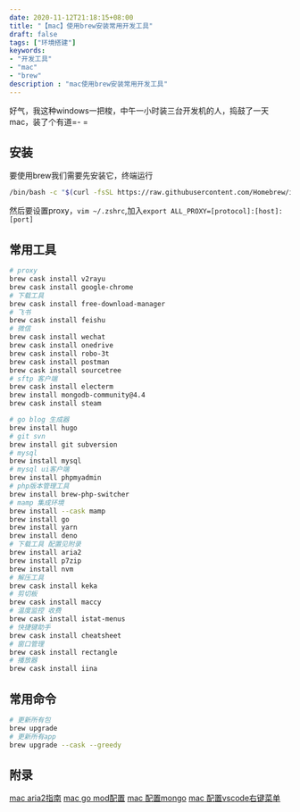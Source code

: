 ```yaml
---
date: 2020-11-12T21:18:15+08:00
title: "【mac】使用brew安装常用开发工具"
draft: false
tags: ["环境搭建"]
keywords:
- "开发工具"
- "mac"
- "brew"
description : "mac使用brew安装常用开发工具"
---
```


好气，我这种windows一把梭，中午一小时装三台开发机的人，捣鼓了一天mac，装了个有道=- =

<!--more-->

## 安装
要使用brew我们需要先安装它，终端运行
```zsh
/bin/bash -c "$(curl -fsSL https://raw.githubusercontent.com/Homebrew/install/master/install.sh)"
```

然后要设置proxy，`vim ~/.zshrc`,加入`export ALL_PROXY=[protocol]:[host]:[port]`


## 常用工具
```zsh
# proxy
brew cask install v2rayu
brew cask install google-chrome
# 下载工具
brew cask install free-download-manager
# 飞书
brew cask install feishu
# 微信
brew cask install wechat
brew cask install onedrive
brew cask install robo-3t
brew cask install postman
brew cask install sourcetree
# sftp 客户端
brew cask install electerm
brew install mongodb-community@4.4
brew cask install steam

# go blog 生成器
brew install hugo
# git svn
brew install git subversion
# mysql
brew install mysql
# mysql ui客户端
brew install phpmyadmin
# php版本管理工具
brew install brew-php-switcher
# mamp 集成环境
brew install --cask mamp
brew install go
brew install yarn
brew install deno
# 下载工具 配置见附录
brew install aria2
brew install p7zip
brew install nvm
# 解压工具
brew cask install keka
# 剪切板
brew cask install maccy
# 温度监控 收费
brew cask install istat-menus
# 快捷键助手
brew cask install cheatsheet
# 窗口管理
brew cask install rectangle
# 播放器
brew cask install iina
```

## 常用命令

```bash
# 更新所有包
brew upgrade
# 更新所有app
brew upgrade --cask --greedy
```

## 附录
[mac aria2指南](https://gist.github.com/maboloshi/#file-aria2-conf)
[mac go mod配置](https://www.jianshu.com/p/760c97ff644c)
[mac 配置mongo](https://docs.mongodb.com/manual/tutorial/install-mongodb-on-os-x/)
[mac 配置vscode右键菜单](https://liam.page/2020/04/22/Open-in-VSCode-on-macOS/)